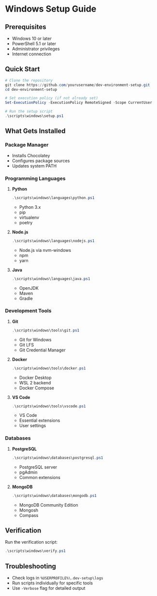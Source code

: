 # Windows Setup Guide

## Prerequisites
- Windows 10 or later
- PowerShell 5.1 or later
- Administrator privileges
- Internet connection

## Quick Start
```powershell
# Clone the repository
git clone https://github.com/yourusername/dev-environment-setup.git
cd dev-environment-setup

# Set execution policy (if not already set)
Set-ExecutionPolicy -ExecutionPolicy RemoteSigned -Scope CurrentUser

# Run the setup script
.\scripts\windows\setup.ps1
```

## What Gets Installed

### Package Manager
- Installs Chocolatey
- Configures package sources
- Updates system PATH

### Programming Languages
1. **Python**
   ```powershell
   .\scripts\windows\languages\python.ps1
   ```
   - Python 3.x
   - pip
   - virtualenv
   - poetry

2. **Node.js**
   ```powershell
   .\scripts\windows\languages\nodejs.ps1
   ```
   - Node.js via nvm-windows
   - npm
   - yarn

3. **Java**
   ```powershell
   .\scripts\windows\languages\java.ps1
   ```
   - OpenJDK
   - Maven
   - Gradle

### Development Tools
1. **Git**
   ```powershell
   .\scripts\windows\tools\git.ps1
   ```
   - Git for Windows
   - Git LFS
   - Git Credential Manager

2. **Docker**
   ```powershell
   .\scripts\windows\tools\docker.ps1
   ```
   - Docker Desktop
   - WSL 2 backend
   - Docker Compose

3. **VS Code**
   ```powershell
   .\scripts\windows\tools\vscode.ps1
   ```
   - VS Code
   - Essential extensions
   - User settings

### Databases
1. **PostgreSQL**
   ```powershell
   .\scripts\windows\databases\postgresql.ps1
   ```
   - PostgreSQL server
   - pgAdmin
   - Common extensions

2. **MongoDB**
   ```powershell
   .\scripts\windows\databases\mongodb.ps1
   ```
   - MongoDB Community Edition
   - Mongosh
   - Compass

## Verification
Run the verification script:
```powershell
.\scripts\windows\verify.ps1
```

## Troubleshooting
- Check logs in `%USERPROFILE%\.dev-setup\logs`
- Run scripts individually for specific tools
- Use `-Verbose` flag for detailed output
